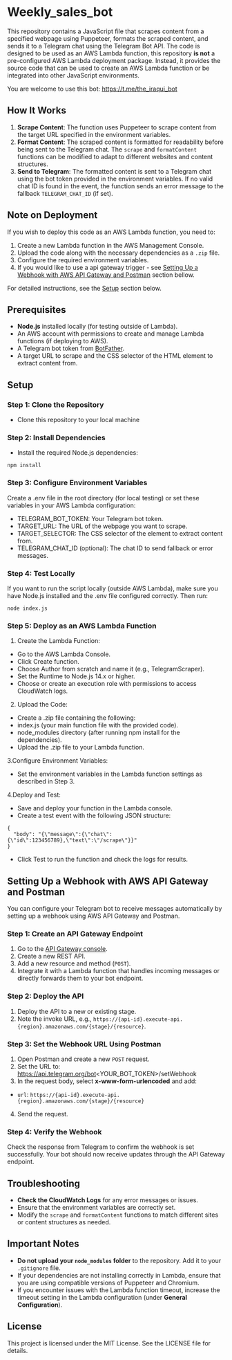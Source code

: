 # Weekly_sales_bot
This repository contains a JavaScript file that scrapes content from a specified webpage using Puppeteer, formats the scraped content, and sends it to a Telegram chat using the Telegram Bot API. The code is designed to be used as an AWS Lambda function, this repository **is not** a pre-configured AWS Lambda deployment package. Instead, it provides the source code that can be used to create an AWS Lambda function or be integrated into other JavaScript environments.

You are welcome to use this bot: https://t.me/the_iraqui_bot
## How It Works

1. **Scrape Content**: The function uses Puppeteer to scrape content from the target URL specified in the environment variables.
2. **Format Content**: The scraped content is formatted for readability before being sent to the Telegram chat. The `scrape` and `formatContent` functions can be modified to adapt to different websites and content structures.
3. **Send to Telegram**: The formatted content is sent to a Telegram chat using the bot token provided in the environment variables. If no valid chat ID is found in the event, the function sends an error message to the fallback `TELEGRAM_CHAT_ID` (if set).


## Note on Deployment

If you wish to deploy this code as an AWS Lambda function, you need to:

1. Create a new Lambda function in the AWS Management Console.
2. Upload the code along with the necessary dependencies as a `.zip` file.
3. Configure the required environment variables.
4. If you would like to use a api gateway trigger - see [Setting Up a Webhook with AWS API Gateway and Postman](#setting-up-a-webhook-with-aws-api-gateway-and-postman) section bellow.

For detailed instructions, see the [Setup](#setup) section below.

## Prerequisites

- **Node.js** installed locally (for testing outside of Lambda).
- An AWS account with permissions to create and manage Lambda functions (if deploying to AWS).
- A Telegram bot token from [BotFather](https://t.me/botfather).
- A target URL to scrape and the CSS selector of the HTML element to extract content from.

## Setup

### Step 1: Clone the Repository

- Clone this repository to your local machine

### Step 2: Install Dependencies

- Install the required Node.js dependencies:
```
npm install
```
### Step 3: Configure Environment Variables

Create a .env file in the root directory (for local testing) or set these variables in your AWS Lambda configuration:

- TELEGRAM_BOT_TOKEN: Your Telegram bot token.
- TARGET_URL: The URL of the webpage you want to scrape.
- TARGET_SELECTOR: The CSS selector of the element to extract content from.
- TELEGRAM_CHAT_ID (optional): The chat ID to send fallback or error messages.

### Step 4: Test Locally

If you want to run the script locally (outside AWS Lambda), make sure you have Node.js installed and the .env file configured correctly. Then run:
```
node index.js
```

### Step 5: Deploy as an AWS Lambda Function
1. Create the Lambda Function:
-  Go to the AWS Lambda Console.
-  Click Create function.
-  Choose Author from scratch and name it (e.g., TelegramScraper).
-  Set the Runtime to Node.js 14.x or higher.
-  Choose or create an execution role with permissions to access CloudWatch logs.

2. Upload the Code:
-  Create a .zip file containing the following:
  -  index.js (your main function file with the provided code).
  -  node_modules directory (after running npm install for the dependencies).
-  Upload the .zip file to your Lambda function.

3.Configure Environment Variables:
-  Set the environment variables in the Lambda function settings as described in Step 3.

4.Deploy and Test:
-  Save and deploy your function in the Lambda console.
-  Create a test event with the following JSON structure:

```
{
  "body": "{\"message\":{\"chat\":{\"id\":123456789},\"text\":\"/scrape\"}}"
}
```
- Click Test to run the function and check the logs for results.


## Setting Up a Webhook with AWS API Gateway and Postman

You can configure your Telegram bot to receive messages automatically by setting up a webhook using AWS API Gateway and Postman.

### Step 1: Create an API Gateway Endpoint
1. Go to the [API Gateway console](https://console.aws.amazon.com/apigateway).
2. Create a new REST API.
3. Add a new resource and method (`POST`).
4. Integrate it with a Lambda function that handles incoming messages or directly forwards them to your bot endpoint.

### Step 2: Deploy the API
1. Deploy the API to a new or existing stage.
2. Note the invoke URL, e.g., `https://{api-id}.execute-api.{region}.amazonaws.com/{stage}/{resource}`.

### Step 3: Set the Webhook URL Using Postman
1. Open Postman and create a new `POST` request.
2. Set the URL to: https://api.telegram.org/bot<YOUR_BOT_TOKEN>/setWebhook
3. In the request body, select **x-www-form-urlencoded** and add:
- `url`: `https://{api-id}.execute-api.{region}.amazonaws.com/{stage}/{resource}`
4. Send the request.

### Step 4: Verify the Webhook
Check the response from Telegram to confirm the webhook is set successfully. Your bot should now receive updates through the API Gateway endpoint.

## Troubleshooting

- **Check the CloudWatch Logs** for any error messages or issues.
- Ensure that the environment variables are correctly set.
- Modify the `scrape` and `formatContent` functions to match different sites or content structures as needed.

## Important Notes

- **Do not upload your `node_modules` folder** to the repository. Add it to your `.gitignore` file.
- If your dependencies are not installing correctly in Lambda, ensure that you are using compatible versions of Puppeteer and Chromium.
- If you encounter issues with the Lambda function timeout, increase the timeout setting in the Lambda configuration (under **General Configuration**).


## License
This project is licensed under the MIT License. See the LICENSE file for details.

